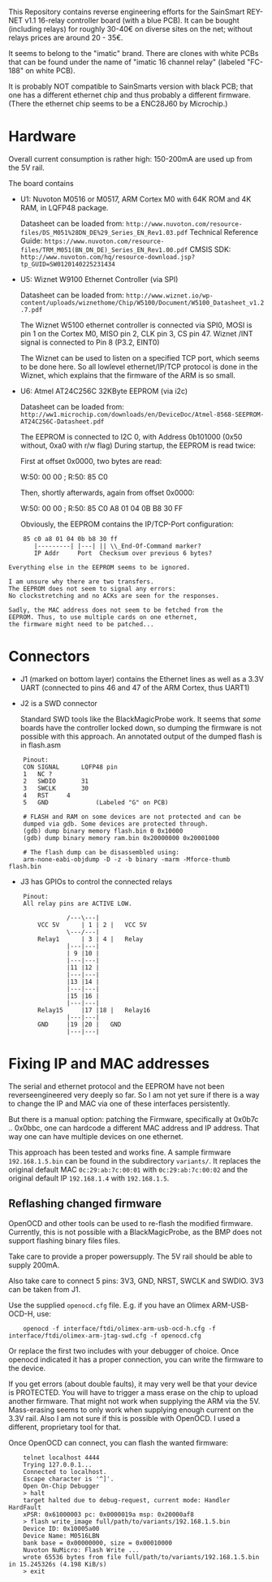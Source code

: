 
This Repository contains reverse engineering efforts for the
SainSmart REY-NET v1.1 16-relay controller board (with a blue PCB).
It can be bought (including relays) for roughly 30-40€ on diverse
sites on the net; without relays prices are around 20 - 35€.

It seems to belong to the "imatic" brand. There are clones with
white PCBs that can be found under the name of "imatic 16 channel relay"
(labeled "FC-188" on white PCB).

It is probably NOT compatible to SainSmarts version with black PCB;
that one has a different ethernet chip and thus probably a different
firmware. (There the ethernet chip seems to be a ENC28J60 by Microchip.)

Hardware
========

Overall current consumption is rather high: 150-200mA are used up from the
5V rail.

The board contains

* U1: Nuvoton M0516 or M0517, ARM Cortex M0 with
64K ROM and 4K RAM, in LQFP48 package.

	Datasheet can be loaded from: `http://www.nuvoton.com/resource-files/DS_M051%28DN_DE%29_Series_EN_Rev1.03.pdf`
	Technical Reference Guide: `https://www.nuvoton.com/resource-files/TRM_M051(BN_DN_DE)_Series_EN_Rev1.00.pdf`
	CMSIS SDK: `http://www.nuvoton.com/hq/resource-download.jsp?tp_GUID=SW0120140225231434`

* U5: Wiznet W9100 Ethernet Controller (via SPI)

	Datasheet can be loaded from: `http://www.wiznet.io/wp-content/uploads/wiznethome/Chip/W5100/Document/W5100_Datasheet_v1.2.7.pdf`

	The Wiznet W5100 ethernet controller is connected via SPI0,
	MOSI is pin 1 on the Cortex M0,
	MISO pin 2,
	CLK pin 3,
	CS pin 47.
	Wiznet /INT signal is connected to Pin 8 (P3.2, EINT0)

	The Wiznet can be used to listen on a specified TCP port,
	which seems to be done here. So all lowlevel ethernet/IP/TCP
	protocol is done in the Wiznet, which explains that the
	firmware of the ARM is so small.


* U6: Atmel AT24C256C 32KByte EEPROM (via i2c)

	Datasheet can be loaded from: `http://ww1.microchip.com/downloads/en/DeviceDoc/Atmel-8568-SEEPROM-AT24C256C-Datasheet.pdf`

	The EEPROM is connected to I2C 0, with Address 0b101000 (0x50 without, 0xa0 with r/w flag)
	During startup, the EEPROM is read twice:

	First at offset 0x0000, two bytes are read:

	W:50: 00 00  ;  R:50: 85 C0

	Then, shortly afterwards, again from offset 0x0000:

	W:50: 00 00  ;  R:50: 85 C0 A8 01 04 0B B8 30 FF
	
	Obviously, the EEPROM contains the IP/TCP-Port configuration:

```
	85 c0 a8 01 04 0b b8 30 ff
	   |---------| |---| ||	\\_End-Of-Command marker?
	   IP Addr     Port  Checksum over previous 6 bytes?
```

	Everything else in the EEPROM seems to be ignored.

	I am unsure why there are two transfers.
	The EEPROM does not seem to signal any errors:
	No clockstretching and no ACKs are seen for the responses.

	Sadly, the MAC address does not seem to be fetched from the
	EEPROM. Thus, to use multiple cards on one ethernet,
	the firmware might need to be patched...

Connectors
==========

* J1 (marked on bottom layer) contains the Ethernet lines as well as
a 3.3V UART (connected to pins 46 and 47 of the ARM Cortex, thus UART1)

* J2 is a SWD connector

	Standard SWD tools like the BlackMagicProbe work.
	It seems that *some* boards have the controller locked down,
	so dumping the firmware is not possible with this approach.
	An annotated output of the dumped flash is in flash.asm

```
	Pinout:
	CON	SIGNAL		LQFP48 pin
	1	NC ?
	2	SWDIO		31
	3	SWCLK		30
	4	RST		4
	5	GND				(Labeled "G" on PCB)

	# FLASH and RAM on some devices are not protected and can be
	dumped via gdb. Some devices are protected through.
	(gdb) dump binary memory flash.bin 0 0x10000
	(gdb) dump binary memory ram.bin 0x20000000 0x20001000

	# The flash dump can be disassembled using:
	arm-none-eabi-objdump -D -z -b binary -marm -Mforce-thumb flash.bin
```

* J3 has GPIOs to control the connected relays

```
	Pinout:
	All relay pins are ACTIVE LOW.

				/---\---|
		VCC 5V		| 1 | 2 |	VCC 5V
				\---/---|
		Relay1		| 3 | 4 |	Relay
				|---|---|
				| 9 |10 |
				|---|---|
				|11 |12 |
				|---|---|
				|13 |14 |
				|---|---|
				|15 |16 |
				|---|---|
		Relay15		|17 |18 |	Relay16
				|---|---|
		GND		|19 |20 |	GND
				|---|---|

```

Fixing IP and MAC addresses
===========================

The serial and ethernet protocol and the EEPROM have not been reverseengineered
very deeply so far. So I am not yet sure if there is a way to change the IP
and MAC via one of these interfaces persistently.

But there is a manual option:
patching the Firmware, specifically at 0x0b7c .. 0x0bbc, one can hardcode
a different MAC address and IP address. That way one can have multiple devices
on one ethernet.

This approach has been tested and works fine. A sample firmware `192.168.1.5.bin`
can be found in the subdirectory `variants/`. It replaces the original default MAC
`0c:29:ab:7c:00:01` with `0c:29:ab:7c:00:02` and the original default IP
`192.168.1.4` with `192.168.1.5`.

Reflashing changed firmware
---------------------------

OpenOCD and other tools can be used to re-flash the modified firmware.
Currently, this is not possible with a BlackMagicProbe, as the BMP does
not support flashing binary files files.

Take care to provide a proper powersupply. The 5V rail should be able
to supply 200mA.

Also take care to connect 5 pins: 3V3, GND, NRST, SWCLK and SWDIO.
3V3 can be taken from J1.

Use the supplied `openocd.cfg` file. E.g. if you have an
Olimex ARM-USB-OCD-H, use:

```
	openocd -f interface/ftdi/olimex-arm-usb-ocd-h.cfg -f interface/ftdi/olimex-arm-jtag-swd.cfg -f openocd.cfg
```

Or replace the first two includes with your debugger of choice.
Once openocd indicated it has a proper connection, you can write
the firmware to the device.

If you get errors (about double faults), it may very well be that your
device is PROTECTED. You will have to trigger a mass erase on the chip
to upload another firmware. That might not work when supplying the ARM
via the 5V. Mass-erasing seems to only work when supplying enough current
on the 3.3V rail. Also I am not sure if this is possible with OpenOCD.
I used a different, proprietary tool for that.

Once OpenOCD can connect, you can flash the wanted firmware:

```
	telnet localhost 4444
	Trying 127.0.0.1...
	Connected to localhost.
	Escape character is '^]'.
	Open On-Chip Debugger
	> halt
	target halted due to debug-request, current mode: Handler HardFault
	xPSR: 0x61000003 pc: 0x0000019a msp: 0x20000af8
	> flash write_image full/path/to/variants/192.168.1.5.bin
	Device ID: 0x10005a00
	Device Name: M0516LBN
	bank base = 0x00000000, size = 0x00010000
	Nuvoton NuMicro: Flash Write ...
	wrote 65536 bytes from file full/path/to/variants/192.168.1.5.bin in 15.245326s (4.198 KiB/s)
	> exit
```

